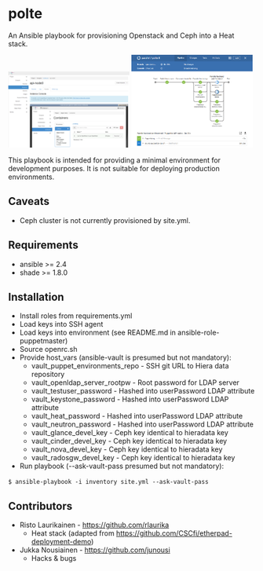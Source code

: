 # polte

An Ansible playbook for provisioning Openstack and Ceph into a Heat stack.

<img src="files/polte.png" width="49%"> <img src="files/polte-jenkins.png" width="49%">

This playbook is intended for providing a minimal environment for development
purposes. It is not suitable for deploying production environments.

## Caveats

* Ceph cluster is not currently provisioned by site.yml.

## Requirements

* ansible >= 2.4
* shade >= 1.8.0

## Installation

* Install roles from requirements.yml
* Load keys into SSH agent
* Load keys into environment (see README.md in ansible-role-puppetmaster)
* Source openrc.sh
* Provide host_vars (ansible-vault is presumed but not mandatory):
  * vault_puppet_environments_repo - SSH git URL to Hiera data repository
  * vault_openldap_server_rootpw - Root password for LDAP server
  * vault_testuser_password - Hashed into userPassword LDAP attribute
  * vault_keystone_password - Hashed into userPassword LDAP attribute
  * vault_heat_password - Hashed into userPassword LDAP attribute
  * vault_neutron_password - Hashed into userPassword LDAP attribute
  * vault_glance_devel_key - Ceph key identical to hieradata key
  * vault_cinder_devel_key - Ceph key identical to hieradata key
  * vault_nova_devel_key - Ceph key identical to hieradata key
  * vault_radosgw_devel_key - Ceph key identical to hieradata key
* Run playbook (--ask-vault-pass presumed but not mandatory):

`$ ansible-playbook -i inventory site.yml --ask-vault-pass`

## Contributors

* Risto Laurikainen - https://github.com/rlaurika
  * Heat stack (adapted from https://github.com/CSCfi/etherpad-deployment-demo)
* Jukka Nousiainen - https://github.com/junousi
  * Hacks & bugs
